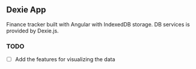 ## Dexie App

Finance tracker built with Angular with IndexedDB storage.
DB services is provided by Dexie.js.

### TODO
- [ ] Add the features for visualizing the data
